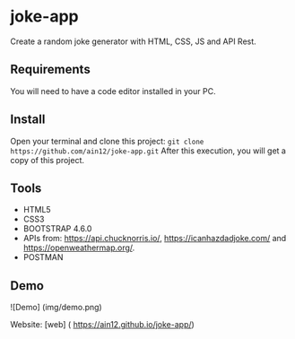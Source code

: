 # joke-app
Create a random joke generator with HTML, CSS, JS and API Rest.

## Requirements
You will need to have a code editor installed in your PC.

## Install
Open your terminal and clone this project:
`git clone https://github.com/ain12/joke-app.git`
After this execution, you will get a copy of this project.

## Tools
- HTML5
- CSS3
- BOOTSTRAP 4.6.0
- APIs from: https://api.chucknorris.io/, https://icanhazdadjoke.com/ and https://openweathermap.org/.
- POSTMAN

## Demo
![Demo] (img/demo.png)

Website: [web] ( https://ain12.github.io/joke-app/)